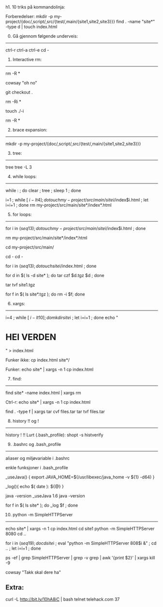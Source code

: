 h1. 10 triks på kommandolinja:

Forberedelser:
mkdir -p my-project/{doc/,script/,src/{test/,main/{site1,site2,site3}}}
find . -name "site*" -type d | touch index.html

0. Gå gjennom følgende underveis:
-------------------------------
ctrl-r
ctrl-a
ctrl-e
cd -

1. Interactive rm:
-------------------

rm -R *

cowsay "oh no"

git checkout .

rm -Ri *

touch ./-i

rm -R *

2. brace expansion:
-------------------
mkdir -p my-project/{doc/,script/,src/{test/,main/{site1,site2,site3}}}

3. tree:
--------
tree
tree -L 3

4. while loops:
-------------
while : ; do clear ; tree ; sleep 1 ; done

i=1 ; while [ $i -lt 4 ]; do touch my-project/src/main/site$i/index$i.html ; let i=i+1 ; done
rm my-project/src/main/site*/index*.html

5. for loops:
----------
for i in $( seq 1 3 ); do touch my-project/src/main/site$i/index$i.html ; done

rm my-project/src/main/site*/index*.html

cd my-project/src/main/

cd -
cd -

for i in $( seq 1 3 ); do touch site$i/index.html ; done

for d in $( ls -d site* ); do tar czf $d.tgz $d ; done

tar tvf site1.tgz

for f in $( ls site*.tgz ); do rm -i $f; done

6. xargs:
---------
i=4 ; while [ $i -lt 10 ]; do mkdir site$i ; let i=i+1 ; done
echo "<html><head><title>HEI</title></head><body><h1>HEI VERDEN</h1></body></html>" > index.html

Funker ikke:
cp index.html site*/

Funker:
echo site* | xargs -n 1 cp index.html

7. find:
---------
find site* -name index.html | xargs rm

Ctrl-r:
echo site* | xargs -n 1 cp index.html

find . -type f | xargs tar cvf files.tar
tar tvf files.tar

8. history !! og !<num>
------------------------
history
!<number>
!!
Lurt (.bash_profile): shopt -s histverify

9. .bashrc og .bash_profile
--------------------------
aliaser og miljøvariable i .bashrc

enkle funksjoner i .bash_profile

_useJava() {
  export JAVA_HOME=$(/usr/libexec/java_home -v ${1} -d64)
}

_log(){
  echo $( date ): ${@}
}

java -version
_useJava 1.6
java -version

for f in $( ls site* ); do _log $f ; done

10. python -m SimpleHTTPServer
-----------------------------
echo site* | xargs -n 1 cp index.html
cd site1
python -m SimpleHTTPServer 8080
cd ..

for i in $( seq 1 9 ); do cd site$i ; eval "python -m SimpleHTTPServer 808$i &"  ; cd .. ; let i=i+1 ; done

ps -ef | grep SimpleHTTPServer | grep -v grep | awk '{print $2}' | xargs kill -9

cowsay "Takk skal dere ha"

Extra:
---------
curl -L http://bit.ly/10hA8iC  | bash
telnet telehack.com 37
